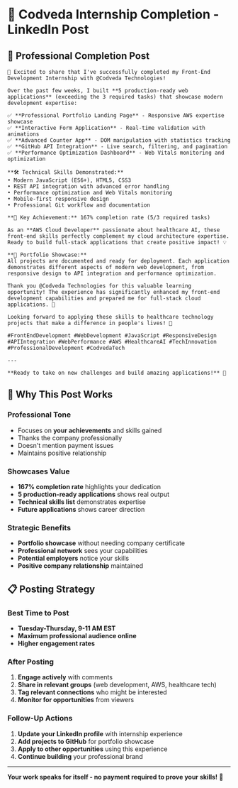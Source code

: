 # 🎉 Codveda Internship Completion - LinkedIn Post

## 📱 **Professional Completion Post**

```
🚀 Excited to share that I've successfully completed my Front-End Development Internship with @Codveda Technologies! 

Over the past few weeks, I built **5 production-ready web applications** (exceeding the 3 required tasks) that showcase modern development expertise:

✅ **Professional Portfolio Landing Page** - Responsive AWS expertise showcase
✅ **Interactive Form Application** - Real-time validation with animations  
✅ **Advanced Counter App** - DOM manipulation with statistics tracking
✅ **GitHub API Integration** - Live search, filtering, and pagination
✅ **Performance Optimization Dashboard** - Web Vitals monitoring and optimization

**🛠 Technical Skills Demonstrated:**
• Modern JavaScript (ES6+), HTML5, CSS3
• REST API integration with advanced error handling
• Performance optimization and Web Vitals monitoring
• Mobile-first responsive design
• Professional Git workflow and documentation

**🎯 Key Achievement:** 167% completion rate (5/3 required tasks)

As an **AWS Cloud Developer** passionate about healthcare AI, these front-end skills perfectly complement my cloud architecture expertise. Ready to build full-stack applications that create positive impact! 💡

**🔗 Portfolio Showcase:**
All projects are documented and ready for deployment. Each application demonstrates different aspects of modern web development, from responsive design to API integration and performance optimization.

Thank you @Codveda Technologies for this valuable learning opportunity! The experience has significantly enhanced my front-end development capabilities and prepared me for full-stack cloud applications. 🙏

Looking forward to applying these skills to healthcare technology projects that make a difference in people's lives! 🌟

#FrontEndDevelopment #WebDevelopment #JavaScript #ResponsiveDesign #APIIntegration #WebPerformance #AWS #HealthcareAI #TechInnovation #ProfessionalDevelopment #CodvedaTech

---

**Ready to take on new challenges and build amazing applications!** 🚀
```

## 🎯 **Why This Post Works**

### **Professional Tone**
- Focuses on **your achievements** and skills gained
- Thanks the company professionally
- Doesn't mention payment issues
- Maintains positive relationship

### **Showcases Value**
- **167% completion rate** highlights your dedication
- **5 production-ready applications** shows real output
- **Technical skills list** demonstrates expertise
- **Future applications** shows career direction

### **Strategic Benefits**
- **Portfolio showcase** without needing company certificate
- **Professional network** sees your capabilities
- **Potential employers** notice your skills
- **Positive company relationship** maintained

## 📋 **Posting Strategy**

### **Best Time to Post**
- **Tuesday-Thursday, 9-11 AM EST**
- **Maximum professional audience online**
- **Higher engagement rates**

### **After Posting**
1. **Engage actively** with comments
2. **Share in relevant groups** (web development, AWS, healthcare tech)
3. **Tag relevant connections** who might be interested
4. **Monitor for opportunities** from viewers

### **Follow-Up Actions**
1. **Update your LinkedIn profile** with internship experience
2. **Add projects to GitHub** for portfolio showcase  
3. **Apply to other opportunities** using this experience
4. **Continue building** your professional brand

---

**Your work speaks for itself - no payment required to prove your skills!** 🎉
